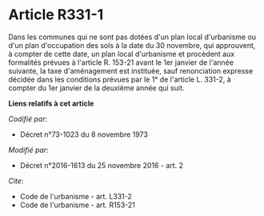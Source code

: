 # Article R331-1

Dans les communes qui ne sont pas dotées d'un plan local d'urbanisme ou d'un plan d'occupation des sols à la date du 30
novembre, qui approuvent, à compter de cette date, un plan local d'urbanisme et procèdent aux formalités prévues à l'article
R. 153-21 avant le 1er janvier de l'année suivante, la taxe d'aménagement est instituée, sauf renonciation expresse décidée
dans les conditions prévues par le 1° de l'article L. 331-2, à compter du 1er janvier de la deuxième année qui suit.

**Liens relatifs à cet article**

_Codifié par_:

  - Décret n°73-1023 du 8 novembre 1973

_Modifié par_:

  - Décret n°2016-1613 du 25 novembre 2016 - art. 2

_Cite_:

  - Code de l'urbanisme - art. L331-2
  - Code de l'urbanisme - art. R153-21
